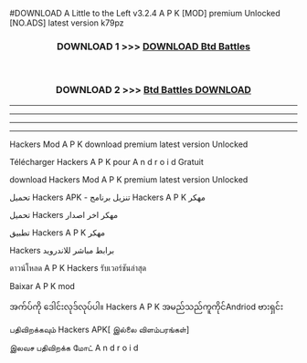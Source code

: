 #DOWNLOAD A Little to the Left v3.2.4 A P K [MOD] premium Unlocked [NO.ADS] latest version k79pz 



<div align="center">

<h3>DOWNLOAD 1 >>> <a href="https://getmod1.web.app/?judule=Btd Battles">DOWNLOAD Btd Battles</a></h3><br>

<h3>DOWNLOAD 2 >>> <a href="https://getmod1.web.app/?judule=Btd Battles">Btd Battles DOWNLOAD </a></h3>

</div>


----------------------------------------------------------

----------------------------------------------------------

----------------------------------------------------------

----------------------------------------------------------


 Hackers  Mod A P K download premium latest version Unlocked

Télécharger   Hackers  A P K pour A n d r o i d Gratuit

download  Hackers  Mod A P K premium latest version Unlocked

تحميل  Hackers  APK - تنزيل برنامج  Hackers  A P K مهكر

تحميل  Hackers  مهكر اخر اصدار

تطبيق  Hackers  A P K مهكر

 Hackers  برابط مباشر للاندرويد

ดาวน์โหลด A P K  Hackers  รับเวอร์ชันล่าสุด

Baixar A P K mod

အက်ပ်ကို ဒေါင်းလုဒ်လုပ်ပါ။  Hackers  A P K အမည်သည်ကူကိုင်Andriod ဗားရှင်း

பதிவிறக்கவும்  Hackers  APK[ இல்லை விளம்பரங்கள்] 
 
இலவச பதிவிறக்க மோட் A n d r o i d



